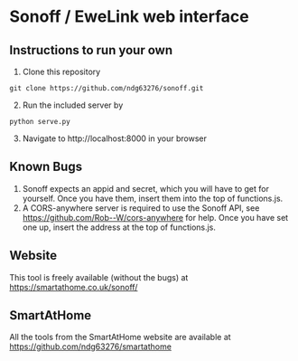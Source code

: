 # Sonoff / EweLink web interface

## Instructions to run your own
1. Clone this repository
```
git clone https://github.com/ndg63276/sonoff.git
```
2. Run the included server by
```
python serve.py
```
3. Navigate to http://localhost:8000 in your browser

## Known Bugs
1. Sonoff expects an appid and secret, which you will have to get for yourself. Once you have them, insert them into the top of functions.js.
2. A CORS-anywhere server is required to use the Sonoff API, see https://github.com/Rob--W/cors-anywhere for help. Once you have set one up, insert the address at the top of functions.js.

## Website
This tool is freely available (without the bugs) at https://smartathome.co.uk/sonoff/

## SmartAtHome
All the tools from the SmartAtHome website are available at https://github.com/ndg63276/smartathome
